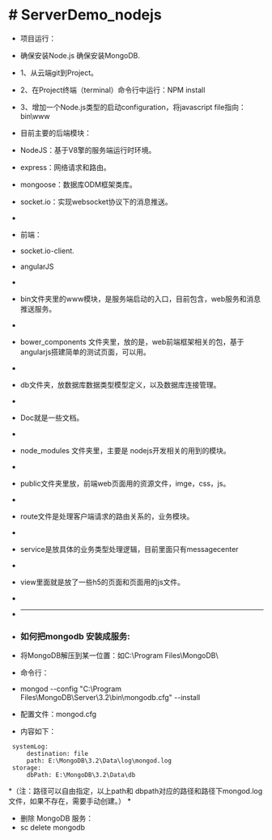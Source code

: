 # # ServerDemo_nodejs #

* 项目运行：
* 确保安装Node.js 确保安装MongoDB.
* 1、从云端git到Project。
* 2、在Project终端（terminal）命令行中运行：NPM install
* 3、增加一个Node.js类型的启动configuration，将javascript file指向：bin\www

* 目前主要的后端模块：
* NodeJS：基于V8擎的服务端运行时环境。
* express：网络请求和路由。
* mongoose：数据库ODM框架类库。
* socket.io：实现websocket协议下的消息推送。
* 
* 前端：
* socket.io-client.
* angularJS
* 
* bin文件夹里的www模块，是服务端启动的入口，目前包含，web服务和消息推送服务。
* 
* bower_components 文件夹里，放的是，web前端框架相关的包，基于angularjs搭建简单的测试页面，可以用。
* 
* db文件夹，放数据库数据类型模型定义，以及数据库连接管理。
* 
* Doc就是一些文档。
* 
* node_modules 文件夹里，主要是 nodejs开发相关的用到的模块。
* 
* public文件夹里放，前端web页面用的资源文件，imge，css，js。
* 
* route文件是处理客户端请求的路由关系的，业务模块。
* 
* service是放具体的业务类型处理逻辑，目前里面只有messagecenter
* 
* view里面就是放了一些h5的页面和页面用的js文件。
* 
* -----------------------------------
* ### 如何把mongodb 安装成服务: ###
* 将MongoDB解压到某一位置：如C:\Program Files\MongoDB\
* 命令行：
* mongod --config "C:\Program Files\MongoDB\Server\3.2\bin\mongodb.cfg" --install
* 配置文件：mongod.cfg
* 内容如下：
```
 systemLog:
     destination: file
     path: E:\MongoDB\3.2\Data\log\mongod.log
 storage:
     dbPath: E:\MongoDB\3.2\Data\db
```
*（注：路径可以自由指定，以上path和 dbpath对应的路径和路径下mongod.log文件，如果不存在，需要手动创建。）
* 
* 删除 MongoDB 服务：
* sc delete mongodb